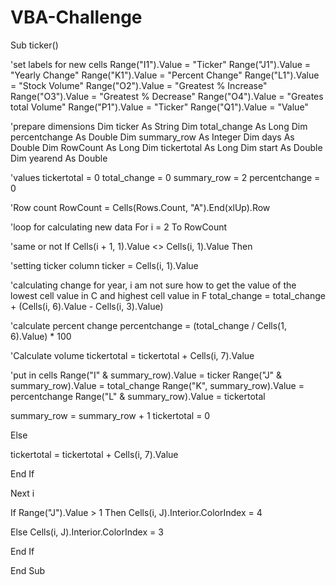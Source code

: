 # VBA-Challenge

Sub ticker()
 
'set labels for new cells
Range("I1").Value = "Ticker"
Range("J1").Value = "Yearly Change"
Range("K1").Value = "Percent Change"
Range("L1").Value = "Stock Volume"
Range("O2").Value = "Greatest % Increase"
Range("O3").Value = "Greatest % Decrease"
Range("O4").Value = "Greates total Volume"
Range("P1").Value = "Ticker"
Range("Q1").Value = "Value"

'prepare dimensions
Dim ticker As String
Dim total_change As Long
Dim percentchange As Double
Dim summary_row As Integer
Dim days As Double
Dim RowCount As Long
Dim tickertotal As Long
Dim start As Double
Dim yearend As Double


'values
tickertotal = 0
total_change = 0
summary_row = 2
percentchange = 0

'Row count
RowCount = Cells(Rows.Count, "A").End(xlUp).Row

'loop for calculating new data
For i = 2 To RowCount

'same or not
If Cells(i + 1, 1).Value <> Cells(i, 1).Value Then

'setting ticker column
ticker = Cells(i, 1).Value

'calculating change for year, i am not sure how to get the value of the lowest cell value in C and highest cell value in F
total_change = total_change + (Cells(i, 6).Value - Cells(i, 3).Value)

'calculate percent change
percentchange = (total_change / Cells(1, 6).Value) * 100

'Calculate volume
tickertotal = tickertotal + Cells(i, 7).Value

'put in cells
Range("I" & summary_row).Value = ticker
Range("J" & summary_row).Value = total_change
Range("K", summary_row).Value = percentchange
Range("L" & summary_row).Value = tickertotal


summary_row = summary_row + 1
tickertotal = 0

Else

tickertotal = tickertotal + Cells(i, 7).Value


End If

Next i

If Range("J").Value > 1 Then
Cells(i, J).Interior.ColorIndex = 4

Else
Cells(i, J).Interior.ColorIndex = 3

End If



End Sub
